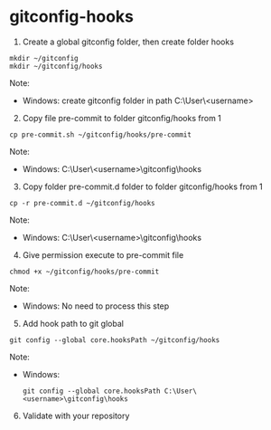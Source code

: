 # gitconfig-hooks

1. Create a global gitconfig folder, then create folder hooks
```
mkdir ~/gitconfig
mkdir ~/gitconfig/hooks
```

Note: 
- Windows: create gitconfig folder in path C:\User\\\<username>

2. Copy file pre-commit to folder gitconfig/hooks from 1
```
cp pre-commit.sh ~/gitconfig/hooks/pre-commit
```

Note: 
- Windows: C:\User\\\<username>\gitconfig\hooks
3. Copy folder pre-commit.d folder to folder gitconfig/hooks from 1
```
cp -r pre-commit.d ~/gitconfig/hooks
```
Note: 
- Windows: C:\User\\\<username>\gitconfig\hooks

4. Give permission execute to pre-commit file
```
chmod +x ~/gitconfig/hooks/pre-commit
```
Note:
- Windows: No need to process this step
5. Add hook path to git global
```
git config --global core.hooksPath ~/gitconfig/hooks
```

Note:
- Windows:
  ```
  git config --global core.hooksPath C:\User\<username>\gitconfig\hooks
  ```
6. Validate with your repository